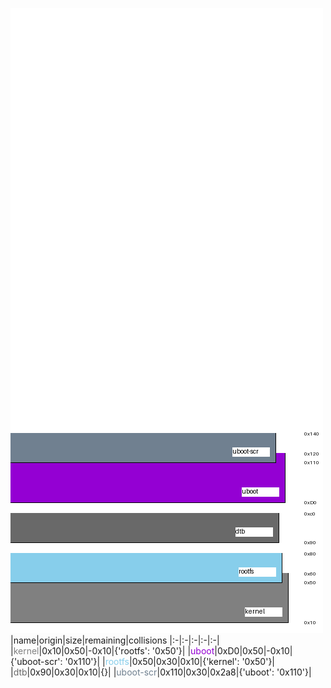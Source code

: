 ![memory map diagram](report.png)
|name|origin|size|remaining|collisions
|:-|:-|:-|:-|:-|
|<span style='color:gray'>kernel</span>|0x10|0x50|-0x10|{'rootfs': '0x50'}|
|<span style='color:darkviolet'>uboot</span>|0xD0|0x50|-0x10|{'uboot-scr': '0x110'}|
|<span style='color:skyblue'>rootfs</span>|0x50|0x30|0x10|{'kernel': '0x50'}|
|<span style='color:dimgray'>dtb</span>|0x90|0x30|0x10|{}|
|<span style='color:slategray'>uboot-scr</span>|0x110|0x30|0x2a8|{'uboot': '0x110'}|
